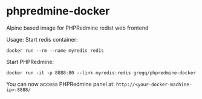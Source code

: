 # phpredmine-docker
Alpine based image for PHPRedmine redist web frontend

Usage: 
Start redis container: 

`docker run --rm --name myredis redis`

Start PHPRedmine: 

`docker run -it -p 8888:80 --link myredis:redis gregq/phpredmine-docker`

You can now access PHPRedmine panel at: `http://<your-docker-machine-ip>:8888/`
